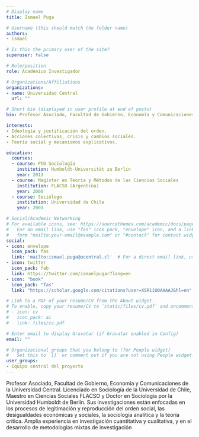 ```yaml
---
# Display name
title: Ismael Puga

# Username (this should match the folder name)
authors:
- ismael

# Is this the primary user of the site?
superuser: false

# Role/position
role: Académico Investigador

# Organizations/Affiliations
organizations:
- name: Universidad Central
  url: ""

# Short bio (displayed in user profile at end of posts)
bio: Profesor Asociado, Facultad de Gobierno, Economía y Comunicaciones de la Universidad Central. Licenciado en Sociología de la Universidad de Chile, Maestro en Ciencias Sociales FLACSO y Doctor en Sociología por la Universidad Humboldt de Berlín. Sus investigaciones están enfocadas en los procesos de legitimación y reproducción del orden social, las desigualdades económicas y sociales, la sociología analítica y la teoría crítica. Amplia experiencia en investigación cuantitativa y cualitativa, y en el desarrollo de metodologías mixtas de investigación

interests:
- Ideología y justificación del orden.
- Acciones colectivas, crisis y cambios sociales.
- Teoría social y mecanismos explicativos.

education:
  courses:
  - course: PhD Sociología
    institution: Humboldt-Universität zu Berlin
    year: 2013
  - course: Magíster en Teoría y Métodos de las Ciencias Sociales
    institution: FLACSO (Argentina)
    year: 2008
  - course: Sociólogo
    institution: Universidad de Chile
    year: 2003

# Social/Academic Networking
# For available icons, see: https://sourcethemes.com/academic/docs/page-builder/#icons
#   For an email link, use "fas" icon pack, "envelope" icon, and a link in the
#   form "mailto:your-email@example.com" or "#contact" for contact widget.
social:
- icon: envelope
  icon_pack: fas
  link: 'mailto:ismael.puga@ucentral.cl'  # For a direct email link, use "mailto:ismael.puga@gmail.com ".
- icon: twitter
  icon_pack: fab
  link: https://twitter.com/ismaelpugar?lang=en
- icon: "book"
  icon_pack: "fas"
  link: "https://scholar.google.com/citations?user=XSR1iU0AAAAJ&hl=en"

# Link to a PDF of your resume/CV from the About widget.
# To enable, copy your resume/CV to `static/files/cv.pdf` and uncomment the lines below.
# - icon: cv
#   icon_pack: ai
#   link: files/cv.pdf

# Enter email to display Gravatar (if Gravatar enabled in Config)
email: ""

# Organizational groups that you belong to (for People widget)
#   Set this to `[]` or comment out if you are not using People widget.
user_groups:
- Equipo central del proyecto
---
```


Profesor Asociado, Facultad de Gobierno, Economía y Comunicaciones de la Universidad Central. Licenciado en Sociología de la Universidad de Chile, Maestro en Ciencias Sociales FLACSO y Doctor en Sociología por la Universidad Humboldt de Berlín. Sus investigaciones están enfocadas en los procesos de legitimación y reproducción del orden social, las desigualdades económicas y sociales, la sociología analítica y la teoría crítica. Amplia experiencia en investigación cuantitativa y cualitativa, y en el desarrollo de metodologías mixtas de investigación
